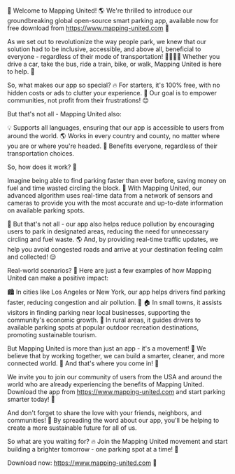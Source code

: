 🎉 Welcome to Mapping United! 🌎 We're thrilled to introduce our groundbreaking global open-source smart parking app, available now for free download from https://www.mapping-united.com 📲

As we set out to revolutionize the way people park, we knew that our solution had to be inclusive, accessible, and above all, beneficial to everyone - regardless of their mode of transportation! 🚌🚂🏃‍♂️ Whether you drive a car, take the bus, ride a train, bike, or walk, Mapping United is here to help. 💪

So, what makes our app so special? 🔥 For starters, it's 100% free, with no hidden costs or ads to clutter your experience. 🤑 Our goal is to empower communities, not profit from their frustrations! 😊

But that's not all - Mapping United also:

💡 Supports all languages, ensuring that our app is accessible to users from around the world.
🌎 Works in every country and county, no matter where you are or where you're headed.
💼 Benefits everyone, regardless of their transportation choices.

So, how does it work? 🤔

Imagine being able to find parking faster than ever before, saving money on fuel and time wasted circling the block. 💸 With Mapping United, our advanced algorithm uses real-time data from a network of sensors and cameras to provide you with the most accurate and up-to-date information on available parking spots.

🌆 But that's not all - our app also helps reduce pollution by encouraging users to park in designated areas, reducing the need for unnecessary circling and fuel waste. 🌎 And, by providing real-time traffic updates, we help you avoid congested roads and arrive at your destination feeling calm and collected! 😌

Real-world scenarios? 💯 Here are just a few examples of how Mapping United can make a positive impact:

🏙️ In cities like Los Angeles or New York, our app helps drivers find parking faster, reducing congestion and air pollution. 🌆
🏠 In small towns, it assists visitors in finding parking near local businesses, supporting the community's economic growth.
🌳 In rural areas, it guides drivers to available parking spots at popular outdoor recreation destinations, promoting sustainable tourism.

But Mapping United is more than just an app - it's a movement! 🌈 We believe that by working together, we can build a smarter, cleaner, and more connected world. 💫 And that's where you come in! 🤝

We invite you to join our community of users from the USA and around the world who are already experiencing the benefits of Mapping United. Download the app from https://www.mapping-united.com and start parking smarter today! 📲

And don't forget to share the love with your friends, neighbors, and communities! 🤩 By spreading the word about our app, you'll be helping to create a more sustainable future for all of us.

So what are you waiting for? 🔥 Join the Mapping United movement and start building a brighter tomorrow - one parking spot at a time! 💫

Download now: https://www.mapping-united.com 📲
